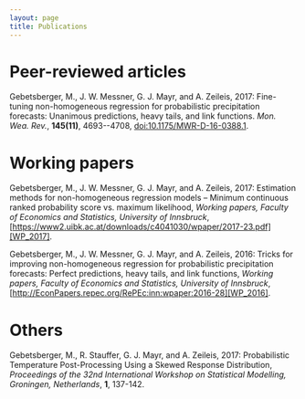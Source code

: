```yaml
---
layout: page
title: Publications
---
```



# **Peer-reviewed articles**
Gebetsberger, M., J. W. Messner, G. J. Mayr, and A. Zeileis, 2017: Fine-tuning non-homogeneous regression for probabilistic precipitation forecasts: Unanimous predictions, heavy tails, and link functions. _Mon. Wea. Rev._, **145(11)**, 4693--4708, [doi:10.1175/MWR-D-16-0388.1][DOI_2017_1].


# **Working papers**
Gebetsberger, M., J. W. Messner, G. J. Mayr, and A. Zeileis, 2017: Estimation methods for non-homogeneous regression models – Minimum continuous ranked probability score vs. maximum likelihood, _Working papers, Faculty of Economics and Statistics, University of Innsbruck_, [https://www2.uibk.ac.at/downloads/c4041030/wpaper/2017-23.pdf][WP_2017].

Gebetsberger, M., J. W. Messner, G. J. Mayr, and A. Zeileis, 2016: Tricks for improving non-homogeneous regression for probabilistic precipitation forecasts: Perfect predictions, heavy tails, and link functions, _Working papers, Faculty of Economics and Statistics, University of Innsbruck_, [http://EconPapers.repec.org/RePEc:inn:wpaper:2016-28][WP_2016].


# **Others**
Gebetsberger, M., R. Stauffer, G. J. Mayr, and A. Zeileis, 2017: Probabilistic Temperature Post-Processing Using a Skewed Response Distribution, _Proceedings of the 32nd International Workshop on Statistical Modelling, Groningen, Netherlands_, **1**, 137-142. 




[WP_2017]: https://www2.uibk.ac.at/downloads/c4041030/wpaper/2017-23.pdf
[DOI_2017_1]: https://doi.org/10.1175/MWR-D-16-0388.1
[WP_2016]: http://EconPapers.repec.org/RePEc:inn:wpaper:2016-28
